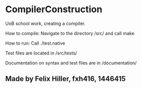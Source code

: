 # CompilerConstruction
UoB school work, creating a compiler.

How to compile:
	Navigate to the directory /src/ and call
		make

How to run:
	Call
		./test.native

Test files are located in /src/tests/

Documentation on syntax and test files are in /documentation/

## Made by Felix Hiller, fxh416, 1446415 ##

